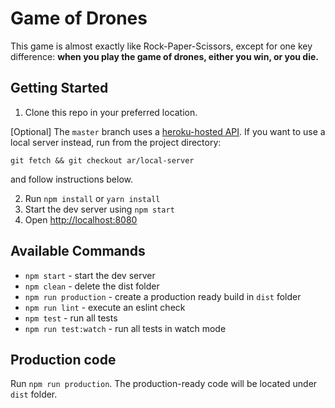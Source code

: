 # Game of Drones

This game is almost exactly like Rock-Paper-Scissors, except for one key difference: **when you play the game of drones, either you win, or you die.**

## Getting Started

1. Clone this repo in your preferred location. 

[Optional] The `master` branch uses a [heroku-hosted API](https://gofdrones.herokuapp.com/api/v1). If you want to use a local server instead, run from the project directory:

`git fetch && git checkout ar/local-server`

and follow instructions below.

2. Run `npm install` or `yarn install`
3. Start the dev server using `npm start`
4. Open [http://localhost:8080](http://localhost:8080)

## Available Commands

- `npm start` - start the dev server
- `npm clean` - delete the dist folder
- `npm run production` - create a production ready build in `dist` folder
- `npm run lint` - execute an eslint check
- `npm test` - run all tests
- `npm run test:watch` - run all tests in watch mode

## Production code

Run `npm run production`. The production-ready code will be located under `dist` folder.
